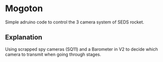 # Mogoton

Simple adruino code to control the 3 camera system of SEDS rocket. 

## Explanation
Using scrapped spy cameras (SQ11) and a Barometer in V2 to decide which camera to transmit when going through stages.